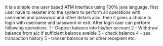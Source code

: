 it is a simple one user based ATM interface using 100% java language.
first user have to resister into the system to perform all operations with username and password and other details also.
then it gives a choice to login with username and password or exit. 
After login user can perform following operations.
           1 - Deposit balance into his/her account
           2 - Withdraw balance from a/c if sufficient balance avaible
           3 - check balance
           4 - see transaction history
           5 - transer balance to an other recepient
           etc.

